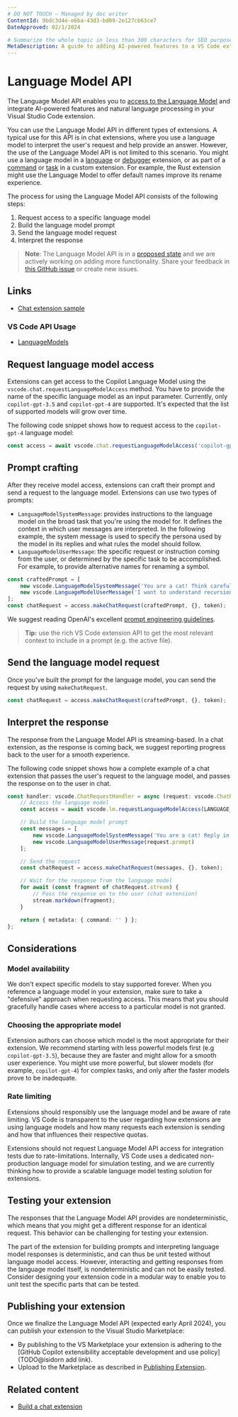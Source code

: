 ```yaml
---
# DO NOT TOUCH — Managed by doc writer
ContentId: 9bdc3d4e-e6ba-43d3-bd09-2e127cb63ce7
DateApproved: 02/1/2024

# Summarize the whole topic in less than 300 characters for SEO purpose
MetaDescription: A guide to adding AI-powered features to a VS Code extension by using language models and natural language understanding.
---
```


# Language Model API

The Language Model API enables you to [access to the Language Model](https://github.com/microsoft/vscode/blob/main/src/vscode-dts/vscode.proposed.languageModels.d.ts) and integrate AI-powered features and natural language processing in your Visual Studio Code extension.

You can use the Language Model API in different types of extensions. A typical use for this API is in chat extensions, where you use a language model to interpret the user's request and help provide an answer. However, the use of the Language Model API is not limited to this scenario. You might use a language model in a [language](/api/language-extensions/overview) or [debugger](/api/extension-guides/debugger-extension) extension, or as part of a [command](/api/extension-guides/command) or [task](/api/extension-guides/task-provider) in a custom extension. For example, the Rust extension might use the Language Model to offer default names improve its rename experience.

The process for using the Language Model API consists of the following steps:

1. Request access to a specific language model
1. Build the language model prompt
1. Send the language model request
1. Interpret the response

> **Note**: The Language Model API is in a [proposed state](https://code.visualstudio.com/api/advanced-topics/using-proposed-api) and we are actively working on adding more functionality. Share your feedback in [this GitHub issue](https://github.com/microsoft/vscode/issues/199908) or create new issues.

## Links

- [Chat extension sample](https://github.com/microsoft/vscode-extension-samples/tree/main/chat-agent-sample)

### VS Code API Usage

- [LanguageModels](https://github.com/microsoft/vscode/blob/main/src/vscode-dts/vscode.proposed.languageModels.d.ts)

## Request language model access

Extensions can get access to the Copilot Language Model using the `vscode.chat.requestLanguageModelAccess` method. You have to provide the name of the specific language model as an input parameter. Currently, only `copilot-gpt-3.5` and `copilot-gpt-4` are supported. It's expected that the list of supported models will grow over time.

The following code snippet shows how to request access to the `copilot-gpt-4` language model:

```typescript
const access = await vscode.chat.requestLanguageModelAccess('copilot-gpt-4');
```

## Prompt crafting

After they receive model access, extensions can craft their prompt and send a request to the language model. Extensions can use two types of prompts:

- `LanguageModelSystemMessage`: provides instructions to the language model on the broad task that you're using the model for. It defines the context in which user messages are interpreted. In the following example, the system message is used to specify the persona used by the model in its replies and what rules the model should follow.
- `LanguageModelUserMessage`: the specific request or instruction coming from the user, or determined by the specific task to be accomplished. For example, to provide alternative names for renaming a symbol.

```typescript
const craftedPrompt = [
    new vscode.LanguageModelSystemMessage('You are a cat! Think carefully and step by step like a cat would. Your job is to explain computer science concepts in the funny manner of a cat, using cat metaphors. Always start your response by stating what concept you are explaining. Always include code samples.'),
    new vscode.LanguageModelUserMessage('I want to understand recursion')
];
const chatRequest = access.makeChatRequest(craftedPrompt, {}, token);
```

We suggest reading OpenAI's excellent [prompt engineering guidelines](https://platform.openai.com/docs/guides/prompt-engineering).

>**Tip:** use the rich VS Code extension API to get the most relevant context to include in a prompt (e.g. the active file).

## Send the language model request

Once you've built the prompt for the language model, you can send the request by using `makeChatRequest`.

```typescript
const chatRequest = access.makeChatRequest(craftedPrompt, {}, token);
```

## Interpret the response

The response from the Language Model API is streaming-based. In a chat extension, as the response is coming back, we suggest reporting progress back to the user for a smooth experience.

The following code snippet shows how a complete example of a chat extension that passes the user's request to the language model, and passes the response on to the user in chat.

```typescript
const handler: vscode.ChatRequestHandler = async (request: vscode.ChatRequest, context: vscode.ChatContext, stream: vscode.ChatResponseStream, token: vscode.CancellationToken): Promise<ICatChatResult> => {
    // Access the language model
    const access = await vscode.lm.requestLanguageModelAccess(LANGUAGE_MODEL_ID);

    // Build the language model prompt
    const messages = [
        new vscode.LanguageModelSystemMessage('You are a cat! Reply in the voice of a cat, using cat analogies when appropriate.'),
        new vscode.LanguageModelUserMessage(request.prompt)
    ];

    // Send the request
    const chatRequest = access.makeChatRequest(messages, {}, token);

    // Wait for the response from the language model
    for await (const fragment of chatRequest.stream) {
        // Pass the response on to the user (chat extension)
        stream.markdown(fragment);
    }

    return { metadata: { command: '' } };
};
```

## Considerations

### Model availability

We don't expect specific models to stay supported forever. When you reference a language model in your extension, make sure to take a "defensive" approach when requesting access. This means that you should gracefully handle cases where access to a particular model is not granted.

### Choosing the appropriate model

Extension authors can choose which model is the most appropriate for their extension. We recommend starting with less powerful models first (e.g `copilot-gpt-3.5`), because they are faster and might allow for a smooth user experience. You might use more powerful, but slower models (for example, `copilot-gpt-4`) for complex tasks, and only after the faster models prove to be inadequate.

### Rate limiting

Extensions should responsibly use the language model and be aware of rate limiting. VS Code is transparent to the user regarding how extensions are using language models and how many requests each extension is sending and how that influences their respective quotas.

Extensions should not request Language Model API access for integration tests due to rate-limitations. Internally, VS Code uses a dedicated non-production language model for simulation testing, and we are currently thinking how to provide a scalable language model testing solution for extensions.

## Testing your extension

The responses that the Language Model API provides are nondeterministic, which means that you might get a different response for an identical request. This behavior can be challenging for testing your extension.

The part of the extension for building prompts and interpreting language model responses is deterministic, and can thus be unit tested without language model access. However, interacting and getting responses from the language model itself, is nondeterministic and can not be easily tested. Consider designing your extension code in a modular way to enable you to unit test the specific parts that can be tested.

## Publishing your extension

Once we finalize the Language Model API (expected early April 2024), you can publish your extension to the Visual Studio Marketplace:

- By publishing to the VS Marketplace your extension is adhering to the [GitHub Copilot extensibility acceptable development and use policy](TODO@isidorn add link).
- Upload to the Marketplace as described in [Publishing Extension](https://code.visualstudio.com/api/working-with-extensions/publishing-extension).

## Related content

- [Build a chat extension](/api/extension-guides/chat)
